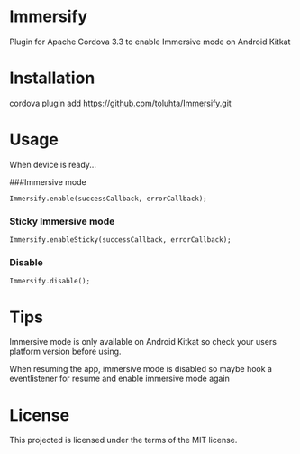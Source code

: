 Immersify
=========

Plugin for Apache Cordova 3.3 to enable Immersive mode on Android Kitkat

Installation
=========

cordova plugin add https://github.com/toluhta/Immersify.git

Usage
=========

When device is ready...

###Immersive mode
```
Immersify.enable(successCallback, errorCallback);
```
### Sticky Immersive mode
```
Immersify.enableSticky(successCallback, errorCallback);
```

### Disable
```
Immersify.disable();
```

Tips
=========
Immersive mode is only available on Android Kitkat so check your users platform version before using.

When resuming the app, immersive mode is disabled so maybe hook a eventlistener for resume and enable immersive mode again

License
=========
This projected is licensed under the terms of the MIT license.